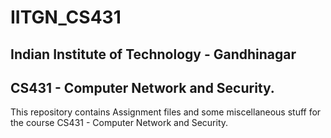 # IITGN_CS431
## Indian Institute of Technology - Gandhinagar
## CS431 - Computer Network and Security.

This repository contains Assignment files and some miscellaneous stuff for the course CS431 - Computer Network and Security.
